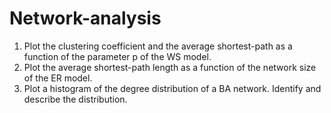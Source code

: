# Network-analysis
1. Plot the clustering coefficient and the average shortest-path as a
function of the parameter p of the WS model.
2. Plot the average shortest-path length as a function of the network
size of the ER model.
3. Plot a histogram of the degree distribution of a BA network. 
Identify and describe the distribution.


